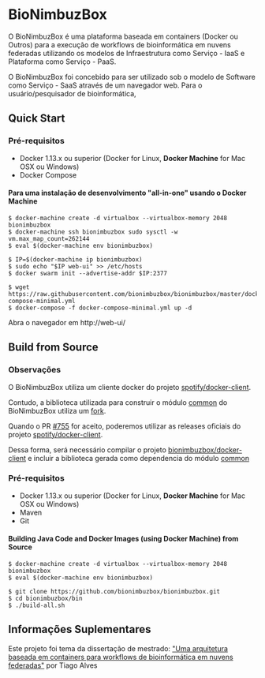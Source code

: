 # BioNimbuzBox

O BioNimbuzBox é uma plataforma baseada em containers (Docker ou Outros) para a execução de workflows de bioinformática em nuvens federadas utilizando os modelos de Infraestrutura como Serviço - IaaS e Plataforma como Serviço - PaaS.

O BioNimbuzBox foi concebido para ser utilizado sob o modelo de Software como Serviço - SaaS através de um navegador web. Para o usuário/pesquisador de bioinformática, 

## Quick Start

### Pré-requisitos
- Docker 1.13.x ou superior (Docker for Linux, **Docker Machine** for Mac OSX ou Windows)
- Docker Compose

#### Para uma instalação de desenvolvimento "all-in-one" usando o Docker Machine
```
$ docker-machine create -d virtualbox --virtualbox-memory 2048 bionimbuzbox
$ docker-machine ssh bionimbuzbox sudo sysctl -w vm.max_map_count=262144
$ eval $(docker-machine env bionimbuzbox)

$ IP=$(docker-machine ip bionimbuzbox)
$ sudo echo "$IP web-ui" >> /etc/hosts
$ docker swarm init --advertise-addr $IP:2377

$ wget https://raw.githubusercontent.com/bionimbuzbox/bionimbuzbox/master/docker-compose-minimal.yml
$ docker-compose -f docker-compose-minimal.yml up -d
```

Abra o navegador em http://web-ui/

## Build from Source

### Observações
O BioNimbuzBox utiliza um cliente docker do projeto [spotify/docker-client][spotify/docker-client]. 

Contudo, a biblioteca utilizada para construir o módulo [common](https://github.com/bionimbuzbox/bionimbuzbox/blob/master/common/pom.xml#L110) do BioNimbuzBox utiliza um [fork][bionimbuzbox/docker-client]. 

Quando o  PR [#755][pr 755 spotify/docker-client] for aceito, poderemos utilizar as releases oficiais do projeto [spotify/docker-client][spotify/docker-client].

Dessa forma, será necessário compilar o projeto [bionimbuzbox/docker-client][bionimbuzbox/docker-client] e incluir a biblioteca gerada como dependencia do módulo [common](https://github.com/bionimbuzbox/bionimbuzbox/blob/master/common/)

[spotify/docker-client]: https://github.com/spotify/docker-client
[bionimbuzbox/docker-client]: https://github.com/bionimbuzbox/docker-client/tree/dev
[pr 755 spotify/docker-client]: https://github.com/spotify/docker-client/pull/755

### Pré-requisitos
- Docker 1.13.x ou superior (Docker for Linux, **Docker Machine** for Mac OSX ou Windows)
- Maven
- Git

#### Building Java Code and Docker Images (using Docker Machine) from Source
```
$ docker-machine create -d virtualbox --virtualbox-memory 2048 bionimbuzbox
$ eval $(docker-machine env bionimbuzbox)

$ git clone https://github.com/bionimbuzbox/bionimbuzbox.git
$ cd bionimbuzbox/bin
$ ./build-all.sh
```

## Informações Suplementares
Este projeto foi tema da dissertação de mestrado: ["Uma arquitetura baseada em containers para workflows de bioinformática em nuvens federadas"](http://repositorio.unb.br/handle/10482/30994) por Tiago Alves




